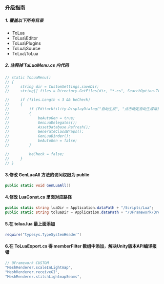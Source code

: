 ### 升级指南

##### 1.  覆盖以下所有目录

- ToLua
- ToLua\Editor
- ToLua\Plugins
- ToLua\Source
- ToLua\ToLua

##### 2.  注释掉 TuLuaMenu.cs 内代码
```csharp
// static ToLuaMenu()
// {
//     string dir = CustomSettings.saveDir;
//     string[] files = Directory.GetFiles(dir, "*.cs", SearchOption.TopDirectoryOnly);

//     if (files.Length < 3 && beCheck)
//     {
//         if (EditorUtility.DisplayDialog("自动生成", "点击确定自动生成常用类型注册文件， 也可通过菜单逐步完成此功能", "确定", "取消"))
//         {
//             beAutoGen = true;
//             GenLuaDelegates();
//             AssetDatabase.Refresh();
//             GenerateClassWraps();
//             GenLuaBinder();
//             beAutoGen = false;                
//         }

//         beCheck = false;
//     }
// }

```
#### 3.修改 GenLuaAll 方法的访问权限为 public
```csharp
public static void GenLuaAll()
```
#### 4.修改 LuaConst.cs 里面对应路径
```csharp
public static string luaDir = Application.dataPath + "/Scripts/Lua";     //lua逻辑代码目录
public static string toluaDir = Application.dataPath + "/UFramework/3rd/ToLua/ToLua/Lua";        //tolua lua文件目录

```
#### 5.在 tolua.lua 最上面添加
```lua
require("typesys.TypeSystemHeader")
```

#### 6.在 ToLuaExport.cs 得 memberFilter 数组中添加，解决Unity版本API编译报错
```csharp
// UFramework CUSTOM
"MeshRenderer.scaleInLightmap",
"MeshRenderer.receiveGI",
"MeshRenderer.stitchLightmapSeams",
```
